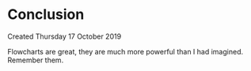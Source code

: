 # Conclusion
Created Thursday 17 October 2019

Flowcharts are great, they are much more powerful than I had imagined. Remember them.


